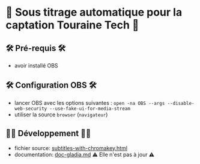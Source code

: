 # 💬 Sous titrage automatique pour la captation Touraine Tech 💬

## 🛠️ Pré-requis 🛠️

  - avoir installé OBS

## 🛠️ Configuration OBS 🛠️
  - lancer OBS avec les options suivantes : `open -na OBS --args --disable-web-security --use-fake-ui-for-media-stream`
  - utiliser la source `browser` (`navigateur`)

## 👩‍💻 Développement 👨‍💻

  - fichier source: [subtitles-with-chromakey.html](./src/subtitles-with-chromakey.html)
  - documentation: [doc-gladia.md](./doc-gladia.md) ⚠️ Elle n'est pas à jour ⚠️